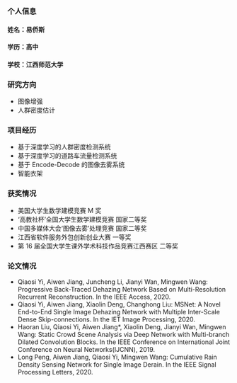 ### 个人信息
#### 姓名：易侨斯
#### 学历：高中
#### 学校：江西师范大学

### 研究方向
- 图像增强
- 人群密度估计

### 项目经历
- 基于深度学习的人群密度检测系统
- 基于深度学习的道路车流量检测系统
- 基于 Encode-Decode 的图像去雾系统
- 智能衣架

### 获奖情况
- 美国大学生数学建模竞赛 M 奖
- ‘高教社杯’全国大学生数学建模竞赛 国家二等奖
- 中国多媒体大会‘图像去雾’处理竞赛 国家二等奖
- 江西省软件服务外包创新创业大赛 一等奖
- 第 16 届全国大学生课外学术科技作品竞赛江西赛区 二等奖

### 论文情况
- Qiaosi Yi, Aiwen Jiang, Juncheng Li, Jianyi Wan, Mingwen Wang: Progressive Back-Traced Dehazing Network Based on Multi-Resolution Recurrent Reconstruction. In the IEEE Access, 2020.
- Qiaosi Yi, Aiwen Jiang, Xiaolin Deng, Changhong Liu: MSNet: A Novel End-to-End Single Image Dehazing Network with Multiple Inter-Scale Dense Skip-connections. In the IET Image Processing, 2020.
- Haoran Liu, Qiaosi Yi, Aiwen Jiang*, Xiaolin Deng, Jianyi Wan, Mingwen Wang: Static Crowd Scene Analysis via Deep Network with Multi-branch Dilated Convolution Blocks. In the IEEE Conference on International Joint Conference on Neural Networks(IJCNN), 2019.
- Long Peng, Aiwen Jiang, Qiaosi Yi, Mingwen Wang: Cumulative Rain Density Sensing Network for Single Image Derain. In the IEEE Signal
Processing Letters, 2020.
